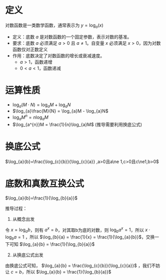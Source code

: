 # 定义

对数函数是一类数学函数，通常表示为 $y = \log_a(x)$

- 定义：底数 $a$ 是对数函数的一个固定参数，表示对数的基准。
- 要求：底数 $a$ 必须满足 $a > 0$ 且 $a \neq 1$。自变量 $x$ 必须满足 $x > 0$，因为对数函数仅对正数定义
- 作用：底数决定了对数函数的增长或衰减速度。
  - $a > 1$，函数递增
  - $0 < a < 1$，函数递减

# 运算性质

- $\log_{a}(M \cdot N) = \log_{a}M + \log_{a}N$
- $\log_{a}\frac{M}{N} = \log_{a}M - \log_{a}N$
- $\log_{a}M^{n} = n\log_{a}M$
- $\log_{a^{n}}M = \frac{1}{n}\log_{a}M$ (推导需要利用换底公式)

# 换底公式

$\log_{a}{b}=\frac{\log_{c}{b}}{\log_{c}{a}}  ,a>0且a\ne 1,c>0且c\ne1,b>0$

# 底数和真数互换公式

$\log_{a}{b}=\frac{1}{\log_{b}{a}}$

推导过程：

1. 从概念出发

令 $x=\log_{a}{b}$，则有 $a^x=b$，对其取b为底的对数，则 $\log_{b}{a^x}=1$，所以 $x \cdot \log_{b}{a} = 1$ ，所以 $\log_{b}{a} = \frac{1}{x} = \frac{1}{\log_{a}{b}}$，交换一下可知 $\log_{a}{b} = \frac{1}{\log_{b}{a}}$

2. 从换底公式出发

由换底公式可知， $\log_{a}{b} = \frac{\log_{c}{b}}{\log_{c}{a}}$ ，我们不妨让 $c = b$，所以 $\log_{a}{b} = \frac{1}{\log_{b}{a}}$
